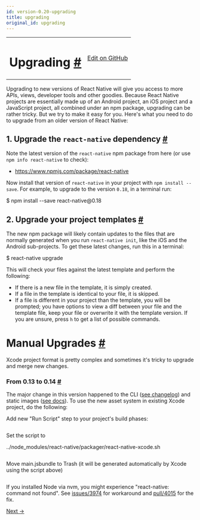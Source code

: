 ```yaml
---
id: version-0.20-upgrading
title: upgrading
original_id: upgrading
---
```

<a id="content"></a><table width="100%"><tbody><tr><td><h1><a class="anchor" name="upgrading"></a>Upgrading <a class="hash-link" href="#upgrading">#</a></h1></td><td style="text-align:right;"><a target="_blank" href="https://github.com/facebook/react-native/blob/master/docs/Upgrading.md">Edit on GitHub</a></td></tr></tbody></table><div><p>Upgrading to new versions of React Native will give you access to more APIs, views, developer tools
and other goodies. Because React Native projects are essentially made up of an Android project, an
iOS project and a JavaScript project, all combined under an npm package, upgrading can be rather
tricky. But we try to make it easy for you. Here's what you need to do to upgrade from an older
version of React Native:</p><h2><a class="anchor" name="1-upgrade-the-react-native-dependency"></a>1. Upgrade the <code>react-native</code> dependency <a class="hash-link" href="#1-upgrade-the-react-native-dependency">#</a></h2><p>Note the latest version of the <code>react-native</code> npm package from here (or use <code>npm info react-native</code> to check):</p><ul><li><a href="https://www.npmjs.com/package/react-native">https://www.npmjs.com/package/react-native</a></li></ul><p>Now install that version of <code>react-native</code> in your project with <code>npm install --save</code>. For example, to upgrade to the version <code>0.18</code>, in a terminal run:</p><div class="prism language-javascript">$ npm install <span class="token operator">--</span>save react<span class="token operator">-</span>native@<span class="token number">0.18</span></div><h2><a class="anchor" name="2-upgrade-your-project-templates"></a>2. Upgrade your project templates <a class="hash-link" href="#2-upgrade-your-project-templates">#</a></h2><p>The new npm package will likely contain updates to the files that are normally generated when you
run <code>react-native init</code>, like the iOS and the Android sub-projects. To get these latest changes,
run this in a terminal:</p><div class="prism language-javascript">$ react<span class="token operator">-</span>native upgrade</div><p>This will check your files against the latest template and perform the following:</p><ul><li>If there is a new file in the template, it is simply created.</li><li>If a file in the template is identical to your file, it is skipped.</li><li>If a file is different in your project than the template, you will be prompted; you have options
to view a diff between your file and the template file, keep your file or overwrite it with the
template version. If you are unsure, press <code>h</code> to get a list of possible commands.</li></ul><h1><a class="anchor" name="manual-upgrades"></a>Manual Upgrades <a class="hash-link" href="#manual-upgrades">#</a></h1><p>Xcode project format is pretty complex and sometimes it's tricky to upgrade and merge new changes.</p><h3><a class="anchor" name="from-0-13-to-0-14"></a>From 0.13 to 0.14 <a class="hash-link" href="#from-0-13-to-0-14">#</a></h3><p>The major change in this version happened to the CLI (<a href="https://github.com/facebook/react-native/releases/tag/v0.14.0-rc" target="_blank">see changelog</a>) and static images (<a href="docs/images.html" target="_blank">see docs</a>). To use the new asset system in existing Xcode project, do the following:</p><p>Add new "Run Script" step to your project's build phases:</p><p><img src="https://cloud.githubusercontent.com/assets/192222/11050044/871bf926-86f7-11e5-8908-736106457bcb.png" alt=""></p><p>Set the script to</p><div class="prism language-javascript"><span class="token punctuation">.</span><span class="token punctuation">.</span><span class="token operator">/</span>node_modules<span class="token operator">/</span>react<span class="token operator">-</span>native<span class="token operator">/</span>packager<span class="token operator">/</span>react<span class="token operator">-</span>native<span class="token operator">-</span>xcode<span class="token punctuation">.</span>sh</div><p><img src="https://cloud.githubusercontent.com/assets/192222/11050052/8f098252-86f7-11e5-994a-364aabbaa7d1.png" alt=""></p><p>Move main.jsbundle to Trash (it will be generated automatically by Xcode using the script above)</p><p><img src="https://cloud.githubusercontent.com/assets/192222/11050104/f3d025e2-86f7-11e5-9101-a4622236338d.png" alt=""></p><p>If you installed Node via nvm, you might experience "react-native: command not found". See <a href="https://github.com/facebook/react-native/issues/3974" target="_blank">issues/3974</a> for workaround and <a href="https://github.com/facebook/react-native/pull/4015" target="_blank">pull/4015</a> for the fix.</p></div><div class="docs-prevnext"><a class="docs-next" href="docs/platform-specific-code.html#content">Next →</a></div>